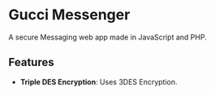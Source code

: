 # Gucci Messenger

A secure Messaging web app made in JavaScript and PHP.

## Features

- **Triple DES Encryption**: Uses 3DES Encryption.